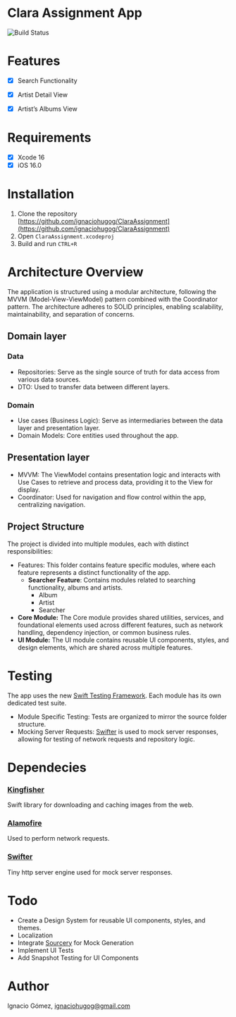 # Clara Assignment App
![Build Status](https://app.bitrise.io/app/be845f71-7912-49e2-ab90-b83048d5fbac/status.svg?token=Ed7LJZ7kcuv6K9CHRE37ng&branch=master)
# Features
- [x] Search Functionality
- [x] Artist Detail View
- [x] Artist’s Albums View


# Requirements
- [x] Xcode 16
- [x] iOS 16.0

# Installation
1. Clone the repository
[https://github.com/ignaciohugog/ClaraAssignment](https://github.com/ignaciohugog/ClaraAssignment)
2. Open ```ClaraAssignment.xcodeproj```
3. Build and run ```CTRL+R```

# Architecture Overview
The application is structured using a modular architecture, following the MVVM (Model-View-ViewModel) pattern combined with the Coordinator pattern. The architecture adheres to SOLID principles, enabling scalability, maintainability, and separation of concerns.

## Domain layer
### Data
- Repositories: Serve as the single source of truth for data access from various data sources.
- DTO: Used to transfer data between different layers.
### Domain
- Use cases (Business Logic): Serve as intermediaries between the data layer and presentation layer.
- Domain Models: Core entities used throughout the app.

## Presentation layer
- MVVM: The ViewModel contains presentation logic and interacts with Use Cases to retrieve and process data, providing it to the View for display.
- Coordinator: Used for navigation and flow control within the app, centralizing navigation.


## Project Structure

The project is divided into multiple modules, each with distinct responsibilities:

- Features: This folder contains feature specific modules, where each feature represents a distinct functionality of the app.
  - **Searcher Feature**: Contains modules related to searching functionality, albums and artists.
    - Album
    - Artist
    - Searcher
- **Core Module:**
The Core module provides shared utilities, services, and foundational elements used across different features, such as network handling, dependency injection, or common business rules.
- **UI Module:**
The UI module contains reusable UI components, styles, and design elements, which are shared across multiple features.

# Testing
The app uses the new [Swift Testing Framework](https://developer.apple.com/documentation/testing/). Each module has its own dedicated test suite.
- Module Specific Testing: Tests are organized to mirror the source folder structure.
- Mocking Server Requests: [Swifter](https://github.com/httpswift/swifter) is used to mock server responses, allowing for testing of network requests and repository logic.

# Dependecies
### [Kingfisher](https://github.com/onevcat/Kingfisher)
Swift library for downloading and caching images from the web.

### [Alamofire](https://github.com/Alamofire/Alamofire)
Used to perform network requests.

### [Swifter](https://github.com/httpswift/swifter)
Tiny http server engine used for mock server responses.

# Todo
- Create a Design System for reusable UI components, styles, and themes.
- Localization
- Integrate [Sourcery](https://github.com/krzysztofzablocki/Sourcery) for Mock Generation
- Implement UI Tests
- Add Snapshot Testing for UI Components





# Author
Ignacio Gómez, ignaciohugog@gmail.com
